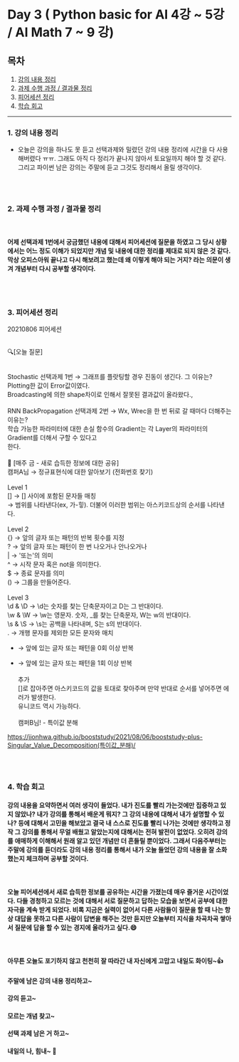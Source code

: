 # Day 3 ( Python basic for AI 4강 ~ 5강 / AI Math 7 ~ 9 강)

## 목차 

1. [강의 내용 정리](#1-강의-내용-정리)
2. [과제 수행 과정 / 결과물 정리](#2-과제-수행-과정--결과물-정리)
3. [피어세션 정리](#3-피어세션-정리)
4. [학습 회고](#4-학습-회고)



----

### 1. 강의 내용 정리

* 오늘은 강의을 하나도 못 듣고 선택과제와 밀렸던 강의 내용 정리에 시간을 다 사용해버렸다 ㅠㅠ. 그래도 아직 다 정리가 끝나지 않아서 토요일까지 해야 할 것 같다. 그리고 파이썬 남은 강의는 주말에 듣고 그것도 정리해서 올릴 생각이다.

<br><br>

### 2. 과제 수행 과정 / 결과물 정리
<br>

#### 어제 선택과제 1번에서 궁금했던 내용에 대해서 피어세션에 질문을 하였고 그 당시 상황에서는 어느 정도 이해가 되었지만 개념 및 내용에 대한 정리를 제대로 되지 않은 것 같다. 막상 오피스아워 끝나고 다시 해보려고 했는데 왜 이렇게 해야 되는 거지? 라는 의문이 생겨 개념부터 다시 공부할 생각이다. 


<br><br>


### 3. 피어세션 정리

20210806 피어세션</br></br>

🔍[오늘 질문]</br></br>

Stochastic 선택과제 1번 → 그래프를 플랏팅할 경우 진동이 생긴다. 그 이유는?</br>
Plotting한 값이 Error값이였다.</br>
Broadcasting에 의한 shape차이로 인해서 잘못된 결과값이 올라왔다.,</br></br>
RNN BackPropagation 선택과제 2번 → Wx, Wrec을 한 번 뒤로 갈 때마다 더해주는 이유는?</br>
학습 가능한 파라미터에 대한 손실 함수의 Gradient는 각 Layer의 파라미터의 Gradient를 더해서 구할 수 있다고 </br>한다.</br></br>
📒 [매주 금 - 새로 습득한 정보에 대한 공유]
</br>
캠퍼A님 → 정규표현식에 대한 알아보기 (전화번호 찾기)</br>
</br>
Level 1</br>
[] → [] 사이에 포함된 문자들 매칭</br>
→ 범위를 나타낸다(ex, 가-힣). 더불어 이러한 범위는 아스키코드상의 순서를 나타낸다.</br></br>
Level 2</br>
{} → 앞의 글자 또는 패턴의 반복 횟수를 지정</br>
? → 앞의 글자 또는 패턴이 한 번 나오거나 안나오거나</br>
| → '또는'의 의미</br>
^ → 시작 문자 혹은 not을 의미한다.</br>
$ → 종료 문자를 의미</br>
() → 그룹을 만들어준다.</br></br>
Level 3</br>
\d & \D → \d는 숫자를 찾는 단축문자이고 D는 그 반대이다.</br>
\w & \W → \w는 영문자. 숫자, _를 찾는 단축문자, W는 w의 반대이다.</br>
\s & \S → \s는 공백을 나타내며, S는 s의 반대이다.</br>
. → 개행 문자를 제외한 모든 문자와 매치</br>
* → 앞에 있는 글자 또는 패턴을 0회 이상 반복</br>
+ → 앞에 있는 글자 또는 패턴을 1회 이상 반복</br></br>
추가</br>
[]로 잡아주면 아스키코드의 값을 토대로 찾아주며 만약 반대로 순서를 넣어주면 에러가 발생한다.</br>
유니코드 역시 가능하다.</br></br>
캠퍼B님! - 특이값 분해</br>

https://jjonhwa.github.io/booststudy/2021/08/06/booststudy-plus-Singular_Value_Decomposition(특이값_분해)/
 
 </br></br>



### 4. 학습 회고

#### 강의 내용을 요약하면서 여러 생각이 들었다. 내가 진도를 빨리 가는것에만 집중하고 있지 않았나? 내가 강의를 통해서 배운게 뭐지? 그 강의 내용에 대해서 내가 설명할 수 있나? 등에 대해서 고민을 해보았고 결국 내 스스로 진도를 빨리 나가는 것에만 생각하고 정작 그 강의를 통해서 무얼 배웠고 알았는지에 대해서는 전혀 발전이 없었다. 오히려 강의를 애매하게 이해해서 원래 알고 있던 개념만 더 흔들릴 뿐이었다. 그래서 다음주부터는 주말에 강의를 듣더라도 강의 내용 정리를 통해서 내가 오늘 들었던 강의 내용을 잘 소화했는지 체크하며 공부할 것이다.
<br>


#### 오늘 피어세션에서 새로 습득한 정보를 공유하는 시간을 가졌는데 매우 즐거운 시간이었다. 다들 경청하고 모르는 것에 대해서 서로 질문하고 답하는 모습을 보면서 공부에 대한 자극을 계속 받게 되었다. 비록 지금은 실력이 없어서 다른 사람들이 질문을 할 때 나는 항상 대답을 못하고 다른 사람이 답변을 해주는 것만 듣지만 오늘부터 지식을 차곡차곡 쌓아서 질문에 답을 할 수 있는 경지에 올라가고 싶다.😄
<br>

#### 아무튼 오늘도 포기하지 않고 천천히 잘 따라간 내 자신에게 고맙고 내일도 화이팅~👍
#### 주말에 남은 강의 내용 정리하고~
#### 강의 듣고~
#### 모르는 개념 찾고~
#### 선택 과제 남은 거 하고~
#### 내일의 나, 힘내~ 🤣


